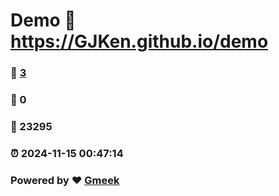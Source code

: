 # Demo :link: https://GJKen.github.io/demo 
### :page_facing_up: [3](https://GJKen.github.io/demo/tag.html) 
### :speech_balloon: 0 
### :hibiscus: 23295 
### :alarm_clock: 2024-11-15 00:47:14 
### Powered by :heart: [Gmeek](https://github.com/Meekdai/Gmeek)
